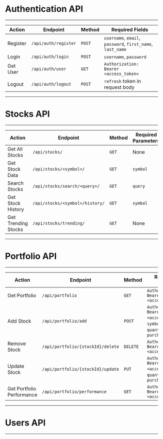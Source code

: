 # Authentication API
---
| Action | Endpoint | Method | Required Fields |
|--------|----------|--------|----------------|
| Register | `/api/auth/register` | `POST` | `username`, `email`, `password`, `first_name`, `last_name` |
| Login | `/api/auth/login` | `POST` | `username`, `password` |
| Get User | `/api/auth/user` | `GET` | `Authorization: Bearer <access_token>` |
| Logout | `/api/auth/logout` | `POST` | `refresh` token in request body |

---

# Stocks API
---
| Action | Endpoint | Method | Required Parameters |
|--------|----------|--------|--------------------|
| Get All Stocks | `/api/stocks/` | `GET` | None |
| Get Stock Data | `/api/stocks/<symbol>/` | `GET` | `symbol` |
| Search Stocks | `/api/stocks/search/<query>/` | `GET` | `query` |
| Get Stock History | `/api/stocks/<symbol>/history/` | `GET` | `symbol` |
| Get Trending Stocks | `/api/stocks/trending/` | `GET` | None |

---

# Portfolio API
---
| Action | Endpoint | Method | Required Fields |
|--------|----------|--------|----------------|
| Get Portfolio | `/api/portfolio` | `GET` | `Authorization: Bearer <access_token>` |
| Add Stock | `/api/portfolio/add` | `POST` | `Authorization: Bearer <access_token>`, `symbol`, `quantity`, `purchase_price` |
| Remove Stock | `/api/portfolio/{stockId}/delete` | `DELETE` | `Authorization: Bearer <access_token>` |
| Update Stock | `/api/portfolio/{stockId}/update` | `PUT` | `Authorization: Bearer <access_token>`, `quantity`, `purchase_price` |
| Get Portfolio Performance | `/api/portfolio/performance` | `GET` | `Authorization: Bearer <access_token>` |

---

# Users API
---
